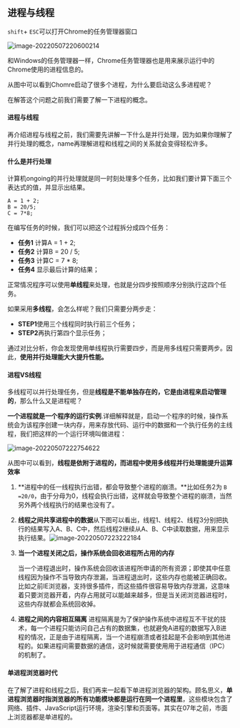 ## 进程与线程

`shift`+ `ESC`可以打开Chrome的任务管理器窗口

![image-20220507220600214](C:/Users/DELL/AppData/Roaming/Typora/typora-user-images/image-20220507220600214.png)

和Windows的任务管理器一样，Chrome任务管理器也是用来展示运行中的Chrome使用的进程信息的。

从图中可以看到Chomre启动了很多个进程，为什么要启动这么多进程呢？

在解答这个问题之前我们需要了解一下进程的概念。

#### 进程与线程

再介绍进程与线程之前，我们需要先讲解一下什么是并行处理，因为如果你理解了并行处理的概念，name再理解进程和线程之间的关系就会变得轻松许多。

#### 什么是并行处理

计算机ongoing的并行处理就是同一时刻处理多个任务，比如我们要计算下面三个表达式的值，并显示出结果。

```
A = 1 + 2;
B = 20/5;
C = 7*8;
```

在编写任务的时候，我们可以把这个过程拆分成四个任务：

- **任务1** 计算A = 1 + 2;
- **任务2** 计算B = 20 / 5;
- **任务3** 计算C =  7 * 8;
- **任务4** 显示最后计算的结果；

正常情况程序可以使用**单线程**来处理，也就是分四步按照顺序分别执行这四个任务。

如果采用**多线程**，会怎么样呢？我们只需要分两步走：

- **STEP1**使用三个线程同时执行前三个任务；
- **STEP2**再执行第四个显示任务；

通过对比分析，你会发现使用单线程执行需要四步，而是用多线程只需要两步。因此，**使用并行处理能大大提升性能。**

#### 进程VS线程

多线程可以并行处理任务，但是**线程是不能单独存在的，它是由进程来启动管理的**，那么什么又是进程呢？

**一个进程就是一个程序的运行实例**.详细解释就是，启动一个程序的时候，操作系统会为该程序创建一块内存，用来存放代码、运行中的数据和一个执行任务的主线程，我们把这样的一个运行环境叫做进程：

![image-20220507222754622](C:/Users/DELL/AppData/Roaming/Typora/typora-user-images/image-20220507222754622.png)

从图中可以看到，**线程是依附于进程的，而进程中使用多线程并行处理能提升运算效率**

1. **进程中的任一线程执行出错，都会导致整个进程的崩溃。**比如任务2为 `B =20/0`，由于分母为0，线程会执行出错，这样就会导致整个进程的崩溃，当然另外两个线程执行的结果也没有了。 

2. **线程之间共享进程中的数据**从下图可以看出，线程1、线程2、线程3分别把执行的结果写入A、B、C中，然后线程2继续从A、B、C中读取数据，用来显示执行结果。![image-20220507223222184](C:/Users/DELL/AppData/Roaming/Typora/typora-user-images/image-20220507223222184.png)

3. **当一个进程关闭之后，操作系统会回收进程所占用的内存**

   当一个进程退出时，操作系统会回收该进程所申请的所有资源；即使其中任意线程因为操作不当导致内存泄漏，当进程退出时，这些内存也能被正确回收。比如之前IE浏览器，支持很多插件，而这些插件很容易导致内存泄漏，这意味着只要浏览器开着，内存占用就可以能越来越多，但是当关闭浏览器进程时，这些内存就都会系统回收掉。

4. **进程之间的内容相互隔离** 进程隔离是为了保护操作系统中进程互不干扰的技术，每一个进程只能访问自己占有的数据集，也就避免A进程的数据写入B进程的情况，正是由于进程隔离，当一个进程崩溃或者挂起是不会影响到其他进程的。如果进程间需要数据的通信，这时候就需要使用用于进程通信（IPC）的机制了。

   

#### 单进程浏览器时代

在了解了进程和线程之后，我们再来一起看下单进程浏览器的架构。顾名思义，**单进程浏览器时指浏览器的所有功能模块都是运行在同一个进程里**，这些模块包含了网络、插件、JavaScript运行环境，渲染引擎和页面等。其实在07年之前，市面上浏览器都是单进程的。

